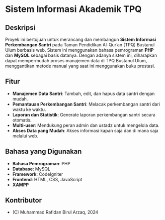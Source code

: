 # Sistem Informasi Akademik TPQ 

## Deskripsi
Proyek ini bertujuan untuk merancang dan membangun **Sistem Informasi Perkembangan Santri** pada Taman Pendidikan Al-Qur’an (TPQ) Bustanul Ulum berbasis web. Sistem ini menggunakan bahasa pemrograman **PHP** dan **MySQL** sebagai basis datanya. Dengan adanya sistem ini, diharapkan dapat mempermudah proses manajemen data di TPQ Bustanul Ulum, menggantikan metode manual yang saat ini menggunakan buku prestasi.

## Fitur
- **Manajemen Data Santri**: Tambah, edit, dan hapus data santri dengan mudah.
- **Pemantauan Perkembangan Santri**: Melacak perkembangan santri dari waktu ke waktu.
- **Laporan dan Statistik**: Generate laporan perkembangan santri secara otomatis.
- **Multi-user**: Mendukung peran admin dan ustadz untuk mengelola data.
- **Akses Data yang Mudah**: Akses informasi kapan saja dan di mana saja melalui web.

## Bahasa yang Digunakan
- **Bahasa Pemrograman**: PHP
- **Database**: MySQL
- **Framework**: CodeIgniter
- **Frontend**: HTML, CSS, JavaScript
- **XAMPP**

## Kontributor
- (C) Muhammad Rafidan Birul Arzaq, 2024
